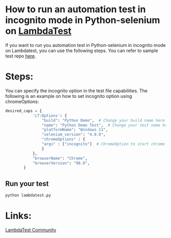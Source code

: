 # How to run an automation test in incognito mode in Python-selenium on [LambdaTest](https://www.lambdatest.com/?utm_source=github&utm_medium=repo&utm_campaign=Python-selenium-incognito)

If you want to run you automation test in Python-selenium in incognito mode on Lambdatest, you can use the following steps. You can refer to sample test repo [here](https://github.com/LambdaTest/python-selenium-sample).

# Steps:

You can specify the incognito option in the test file capabilities. The following is an example on how to set incognito option using chromeOptions:

```python
desired_caps = {
            'LT:Options': {
                "build": "Python Demo",  # Change your build name here
                "name": "Python Demo Test",  # Change your test name here
                "platformName": "Windows 11",
                "selenium_version": "4.0.0",
                "chromeOptions" : {
                "args" : ["incognito"]  # ChromeOption to start chrome in incognito mode
                }
            },
            "browserName": "Chrome",
            "browserVersion": "98.0",
        }

```

## Run your test

```bash
python lambdatest.py
```

# Links:

[LambdaTest Community](http://community.lambdatest.com/)
